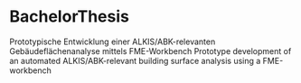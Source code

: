 # BachelorThesis
Prototypische Entwicklung einer ALKIS/ABK-relevanten Gebäudeflächenanalyse mittels FME-Workbench
Prototype development of an automated ALKIS/ABK-relevant building surface analysis using a FME-workbench
